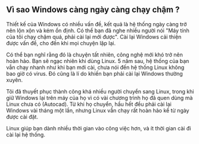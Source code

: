 

<div id="corps">

<h2>Vì sao Windows càng ngày càng chạy chậm ?</h2>

Thiết kế của Windows có nhiều vấn đề, kết quả là hệ thống ngày càng trở nên lộn 
xộn và kém ổn định. Có thể bạn đã nghe nhiều người nói "Máy tính của tôi chạy chậm quá, 
phải cài lại mới được". Cài lại Windows cải thiện được vấn đề, cho đến khi mọi chuyện 
lặp lại.

Có thể bạn nghĩ rằng đó là chuyện tất nhiên, công nghệ mới khó trở nên hoàn hảo. 
Bạn sẽ ngạc nhiên khi dùng Linux. 5 năm sau, hệ thống của bạn vẫn chạy nhanh như khi 
bạn mới cài, chưa nói đến hệ thống Linux không bao giờ có virus. Đó cũng là lí do 
khiến bạn phải cài lại Windows thường xuyên.

Tôi đã thuyết phục thành công khá nhiều người chuyển sang Linux, trong khi giữ Windows 
lại trên máy của họ vì có vài chương trình họ đã quen dùng mà Linux chưa có (Autocad). Từ 
khi họ chuyển, hầu hết đều phải cài lại Windows vài tháng một lần, nhưng Linux vẫn chạy 
rất hoàn hảo kể từ ngày được cài đặt.

Linux giúp bạn dành nhiều thời gian vào công việc hơn, và ít thời gian cài đi cài lại hệ thống.

</div>


